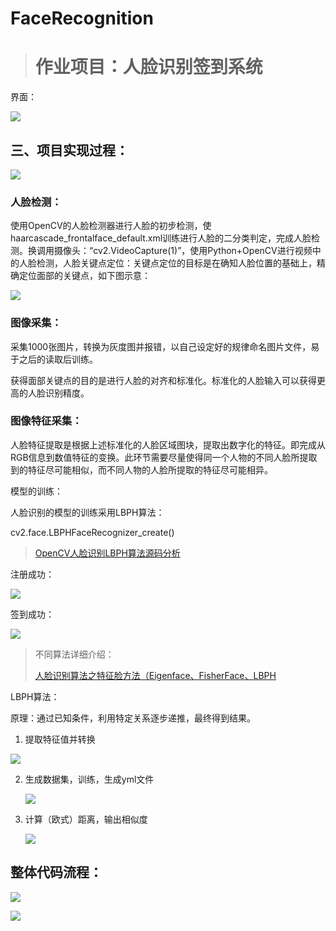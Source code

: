 # FaceRecognition

> # 作业项目：人脸识别签到系统



界面：

![](https://littlebuzi.github.io/2019/08/09/python/face/1568803408485.png)



## 三、项目实现过程：



![](https://littlebuzi.github.io/2019/08/09/python/face/1568803348963.png)



### 人脸检测：

使用OpenCV的人脸检测器进行人脸的初步检测，使haarcascade_frontalface_default.xml训练进行人脸的二分类判定，完成人脸检测。换调用摄像头：“cv2.VideoCapture(1)”，使用Python+OpenCV进行视频中的人脸检测，人脸关键点定位：关键点定位的目标是在确知人脸位置的基础上，精确定位面部的关键点，如下图示意：

![](https://littlebuzi.github.io/2019/08/09/python/face/1568803533749.png)



### 图像采集：

采集1000张图片，转换为灰度图并报错，以自己设定好的规律命名图片文件，易于之后的读取后训练。

获得面部关键点的目的是进行人脸的对齐和标准化。标准化的人脸输入可以获得更高的人脸识别精度。



### 图像特征采集：

人脸特征提取是根据上述标准化的人脸区域图块，提取出数字化的特征。即完成从RGB信息到数值特征的变换。此环节需要尽量使得同一个人物的不同人脸所提取到的特征尽可能相似，而不同人物的人脸所提取的特征尽可能相异。



模型的训练：

人脸识别的模型的训练采用LBPH算法：

cv2.face.LBPHFaceRecognizer_create()

> [OpenCV人脸识别LBPH算法源码分析](https://www.cnblogs.com/zhaoweiwei/p/LBPH.html)

注册成功：

![](https://littlebuzi.github.io/2019/08/09/python/face/1568805892550.png)

签到成功：

![](https://littlebuzi.github.io/2019/08/09/python/face/1568805922061.png)



> 不同算法详细介绍：
>
> [人脸识别算法之特征脸方法（Eigenface、FisherFace、LBPH](https://www.cnblogs.com/little-monkey/p/8118938.html)



 LBPH算法：

原理：通过已知条件，利用特定关系逐步递推，最终得到结果。



1. 提取特征值并转换

![](https://littlebuzi.github.io/2019/08/09/python/face/1568805324851.png)

2. 生成数据集，训练，生成yml文件

   ![](https://littlebuzi.github.io/2019/08/09/python/face/1568805339521.png)

3. 计算（欧式）距离，输出相似度

   ![](https://littlebuzi.github.io/2019/08/09/python/face/1568805361705.png)



## 整体代码流程：

![](https://littlebuzi.github.io/2019/08/09/python/face/1568806231175.png)


![](https://littlebuzi.github.io/2019/08/09/python/face/1568807139089.png)
